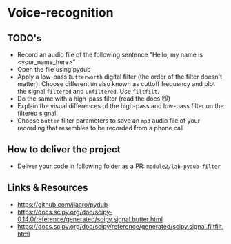 # Voice-recognition

## TODO's
- Record an audio file of the following sentence "Hello, my name is <your_name_here>"
- Open the file using pydub
- Apply a low-pass `Butterworth` digital filter (the order of the filter doesn't matter). Choose different `Wn` also known as cuttoff frequency and plot the signal `filtered` and `unfiltered`. Use `filtfilt`.
- Do the same with a high-pass filter (read the docs 😼)
- Explain the visual differences of the high-pass and low-pass filter on the filtered signal.
- Choose `butter` filter parameters to save an `mp3` audio file of your recording that resembles to be recorded from a phone call
## How to deliver the project
- Deliver your code in following folder as a PR: `module2/lab-pydub-filter`
## Links & Resources
- https://github.com/jiaaro/pydub
- https://docs.scipy.org/doc/scipy-0.14.0/reference/generated/scipy.signal.butter.html
- https://docs.scipy.org/doc/scipy/reference/generated/scipy.signal.filtfilt.html
